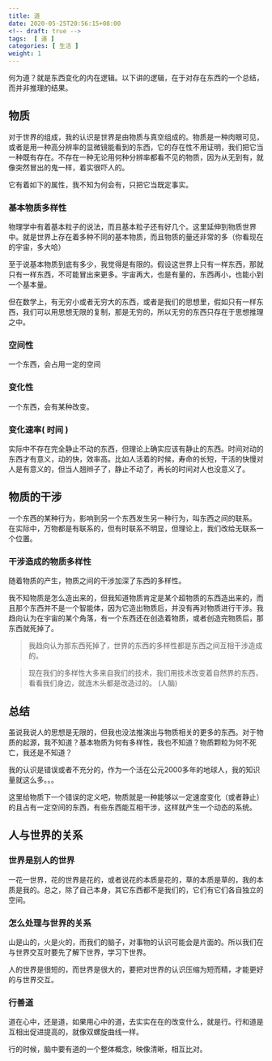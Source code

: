 ```yaml
---
title: 道
date: 2020-05-25T20:56:15+08:00
<!-- draft: true -->
tags:  [ 道 ]
categories: [ 生活 ]
weight: 1
---
```


何为道？就是东西变化的内在逻辑。以下讲的逻辑，在于对存在东西的一个总结，而并非推理的结果。
<!--more-->

## 物质
对于世界的组成，我的认识是世界是由物质与真空组成的。物质是一种肉眼可见，或者是用一种高分辨率的显微镜能看到的东西，它的存在性不用证明，我们把它当一种既有存在。不存在一种无论用何种分辨率都看不见的物质，因为从无到有，就像突然冒出的鬼一样，着实很吓人的。

它有着如下的属性，我不知为何会有，只把它当既定事实。

### 基本物质多样性
物理学中有着基本粒子的说法，而且基本粒子还有好几个。这里延伸到物质世界中。就是世界上存在着多种不同的基本物质，而且物质的量还非常的多（你看现在的宇宙，多大哈）

至于说基本物质到底有多少，我觉得是有限的。假设这世界上只有一样东西，那就只有一样东西，不可能冒出来更多。宇宙再大，也是有量的，东西再小，也能小到一个基本量。

但在数学上，有无穷小或者无穷大的东西，或者是我们的思想里，假如只有一样东西，我们可以用思想无限的复制，那是无穷的，所以无穷的东西只存在于思想推理之中。

### 空间性
一个东西，会占用一定的空间
### 变化性
一个东西，会有某种改变。

### 变化速率( 时间 )
实际中不存在完全静止不动的东西，但理论上确实应该有静止的东西。时间对动的东西才有意义，动的快，效率高。比如人活着的时候，寿命的长短，干活的快慢对人是有意义的，但当人翘辫子了，静止不动了，再长的时间对人也没意义了。

## 物质的干涉
一个东西的某种行为，影响到另一个东西发生另一种行为，叫东西之间的联系。
在实际中，万物都是有联系的，但有时联系不明显，但理论上，我们改给无联系一个位置。

### 干涉造成的物质多样性
随着物质的产生，物质之间的干涉加深了东西的多样性。

我不知物质是怎么造出来的，但我知道物质肯定是某个超物质的东西造出来的，而且那个东西并不是一个智能体，因为它造出物质后，并没有再对物质进行干涉。我趋向认为在宇宙的某个角落，有一个东西还在创造着物质，或者创造完物质后，那东西就死掉了。

> 我趋向认为那东西死掉了，世界的东西的多样性都是东西之间互相干涉造成的。  

> 现在我们的多样性大多来自我们的技术，我们用技术改变着自然界的东西，看看我们身边，就连木头都是改造过的。 (人脑)
## 总结
虽说我说人的思想是无限的，但我也没法推演出与物质相关的更多的东西。对于物质的起源，我不知道？基本物质为何有多样性，我也不知道？物质颗粒为何不死亡，我还是不知道？

我的认识是错误或者不充分的，作为一个活在公元2000多年的地球人，我的知识量就这么多。。。

这里给物质下一个错误的定义吧，物质就是一种能够以一定速度变化（或者静止）的且占有一定空间的东西，有些东西能互相干涉，这样就产生一个动态的系统。

## 人与世界的关系
### 世界是别人的世界
一花一世界，花的世界是花的，或者说花的本质是花的，草的本质是草的，我的本质是我的。总之，除了自己本身，其它东西都不是我们的，它们有它们各自独立的空间。
### 怎么处理与世界的关系
山是山的，火是火的，而我们的脑子，对事物的认识可能会是片面的。所以我们在与世界交互时要先了解下世界，学习下世界。

人的世界是很短的，而世界是很大的，要把对世界的认识压缩为短而精，才能更好的与世界交互。

### 行善道
道在心中，还是道，如果用心中的道，去实实在在的改变什么，就是行。行和道是互相出促进提高的，就像双螺旋曲线一样。

行的时候，脑中要有道的一个整体概念，映像清晰，相互比对。

